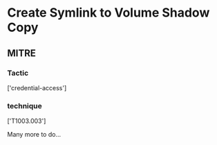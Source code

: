 # Create Symlink to Volume Shadow Copy

## MITRE

### Tactic
['credential-access']

### technique
['T1003.003']

Many more to do...
